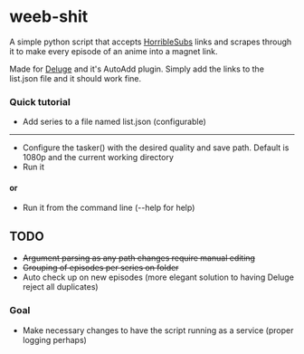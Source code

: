# weeb-shit

A simple python script that accepts [HorribleSubs](https://horriblesubs.info) links and scrapes through it to make every episode of an anime into a magnet link.

Made for [Deluge](https://www.deluge-torrent.org/) and it's AutoAdd plugin. Simply add the links to the list.json file and it should work fine.

### Quick tutorial
* Add series to a file named list.json (configurable)

---
* Configure the tasker() with the desired quality and save path. Default is 1080p and the current working directory
* Run it
#### or 

* Run it from the command line (--help for help)


## TODO

* ~~Argument parsing as ~~any~~ path changes require manual editing~~
* ~~Grouping of episodes per series on folder~~
* Auto check up on new episodes (more elegant solution to having Deluge reject all duplicates)

### Goal
* Make necessary changes to have the script running as a service (proper logging perhaps)
